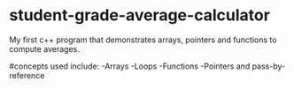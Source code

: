 # student-grade-average-calculator
My first c++ program that demonstrates arrays, pointers and functions to compute averages. 

#concepts used include:
-Arrays
-Loops
-Functions
-Pointers and pass-by-reference
